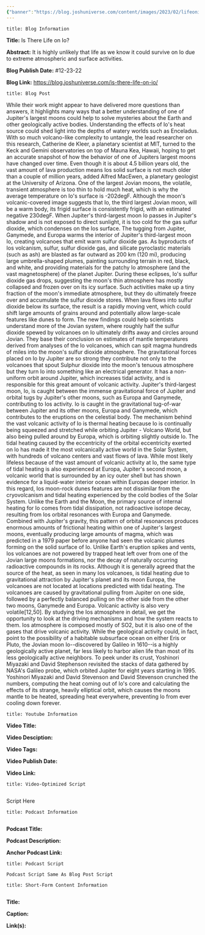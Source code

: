 ```yaml
---
{"banner":"https://blog.joshuniverse.com/content/images/2023/02/lifeonio-2--1-.webp","banner_x":0.5,"dg-publish":true,"permalink":"/blog/is-there-life-on-io/","dgPassFrontmatter":true,"noteIcon":"","created":"","updated":""}
---
```


```ad-info
title: Blog Information
```

**Title:** Is There Life on Io?

**Abstract:** It is highly unlikely that life as we know it could survive on Io due to extreme atmospheric and surface activities.

**Blog Publish Date:** #12-23-22

**Blog Link:** https://blog.joshuniverse.com/is-there-life-on-io/

```ad-abstract
title: Blog Post
```

While their work might appear to have delivered more questions than answers, it highlights many ways that a better understanding of one of Jupiter's largest moons could help to solve mysteries about the Earth and other geologically active bodies. Understanding the effects of Io's heat source could shed light into the depths of watery worlds such as Enceladus. With so much volcano-like complexity to untangle, the lead researcher on this research, Catherine de Kleer, a planetary scientist at MIT, turned to the Keck and Gemini observatories on top of Mauna Kea, Hawaii, hoping to get an accurate snapshot of how the behavior of one of Jupiters largest moons have changed over time.
Even though it is about 4.5 billion years old, the vast amount of lava production means Ios solid surface is not much older than a couple of million years, added Alfred MacEwen, a planetary geologist at the University of Arizona. One of the largest Jovian moons, the volatile, transient atmosphere is too thin to hold much heat, which is why the average temperature on Io's surface is -202degF. Although the moon's volcanic-covered image suggests that Io, the third largest Jovian moon, will be a warm body, its frigid surface is consistently frigid, with an estimated negative 230degF.
When Jupiter's third-largest moon Io passes in Jupiter's shadow and is not exposed to direct sunlight, it is too cold for the gas sulfur dioxide, which condenses on the Ios surface. The tugging from Jupiter, Ganymede, and Europa warms the interior of Jupiter's third-largest moon Io, creating volcanoes that emit warm sulfur dioxide gas. As byproducts of Ios volcanism, sulfur, sulfur dioxide gas, and silicate pyroclastic materials (such as ash) are blasted as far outward as 200 km (120 mi), producing large umbrella-shaped plumes, painting surrounding terrain in red, black, and white, and providing materials for the patchy Io atmosphere (and the vast magnetosphere) of the planet Jupiter.
During these eclipses, Io's sulfur dioxide gas drops, suggesting the moon's thin atmosphere has mostly collapsed and frozen over on its icy surface. Such activities make up a tiny fraction of the moon's immediate atmosphere, but they do ultimately freeze over and accumulate the sulfur dioxide stores. When lava flows into sulfur dioxide below its surface, the result is a rapidly moving vent, which could shift large amounts of grains around and potentially allow large-scale features like dunes to form.
The new findings could help scientists understand more of the Jovian system, where roughly half the sulfur dioxide spewed by volcanoes on Io ultimately drifts away and circles around Jovian.
They base their conclusion on estimates of mantle temperatures derived from analyses of the Io volcanoes, which can spit magma hundreds of miles into the moon's sulfur dioxide atmosphere.
The gravitational forces placed on Io by Jupiter are so strong they contribute not only to the volcanoes that spout Sulphur dioxide into the moon's tenuous atmosphere but they turn Io into something like an electrical generator. It has a non-uniform orbit around Jupiter, which increases tidal activity, and is responsible for this great amount of volcanic activity. Jupiter's third-largest moon, Io, is caught between the immense gravitational force of Jupiter and orbital tugs by Jupiter's other moons, such as Europa and Ganymede, contributing to Ios activity.
Io is caught in the gravitational tug-of-war between Jupiter and its other moons, Europa and Ganymede, which contributes to the eruptions on the celestial body. The mechanism behind the vast volcanic activity of Io is thermal heating because Io is continually being squeezed and stretched while orbiting Jupiter - Volcano World, but also being pulled around by Europa, which is orbiting slightly outside Io. The tidal heating caused by the eccentricity of the orbital eccentricity exerted on Io has made it the most volcanically active world in the Solar System, with hundreds of volcano centers and vast flows of lava.
While most likely lifeless because of the vast amount of volcanic activity at Io, the same type of tidal heating is also experienced at Europa, Jupiter's second moon, a volcanic world that is surrounded by an icy outer shell but has shown evidence for a liquid-water interior ocean within Europas deeper interior. In this regard, Ios moon-rock dunes features are not dissimilar from the cryovolcanism and tidal heating experienced by the cold bodies of the Solar System.
Unlike the Earth and the Moon, the primary source of internal heating for Io comes from tidal dissipation, not radioactive isotope decay, resulting from Ios orbital resonances with Europa and Ganymede. Combined with Jupiter's gravity, this pattern of orbital resonances produces enormous amounts of frictional heating within one of Jupiter's largest moons, eventually producing large amounts of magma, which was predicted in a 1979 paper before anyone had seen the volcanic plumes forming on the solid surface of Io.
Unlike Earth's eruption spikes and vents, Ios volcanoes are not powered by trapped heat left over from one of the Jovian large moons formations, nor the decay of naturally occurring radioactive compounds in its rocks. Although it is generally agreed that the source of the heat, as seen in many Ios volcanoes, is tidal heating due to gravitational attraction by Jupiter's planet and its moon Europa, the volcanoes are not located at locations predicted with tidal heating. The volcanoes are caused by gravitational pulling from Jupiter on one side, followed by a perfectly balanced pulling on the other side from the other two moons, Ganymede and Europa.
Volcanic activity is also very volatile[12,50]. By studying the Ios atmosphere in detail, we get the opportunity to look at the driving mechanisms and how the system reacts to them. Ios atmosphere is composed mostly of SO2, but it is also one of the gases that drive volcanic activity.
While the geological activity could, in fact, point to the possibility of a habitable subsurface ocean on either Eris or Pluto, the Jovian moon Io--discovered by Galileo in 1610--is a highly geologically active planet, far less likely to harbor alien life than most of its less geologically active neighbors. To peek under its crust, Yoshinori Miyazaki and David Stephenson revisited the stacks of data gathered by NASA's Galileo probe, which orbited Jupiter for eight years starting in 1995. Yoshinori Miyazaki and David Stevenson and David Stevenson crunched the numbers, computing the heat coming out of Io's core and calculating the effects of its strange, heavily elliptical orbit, which causes the moons mantle to be heated, spreading heat everywhere, preventing Io from ever cooling down forever.

```ad-info
title: Youtube Information
```

**Video Title:**

**Video Desciption:**

**Video Tags:**

**Video Publish Date:**

**Video Link:**

```ad-abstract
title: Video-Optimized Script


```

Script Here

```ad-info
title: Podcast Information


```

**Podcast Title:**

**Podcast Description:**

**Anchor Podcast Link:**

```ad-info
title: Podcast Script

Podcast Script Same As Blog Post Script

```


```ad-info
title: Short-Form Content Information


```

**Title:**

**Caption:**

**Link(s):**

